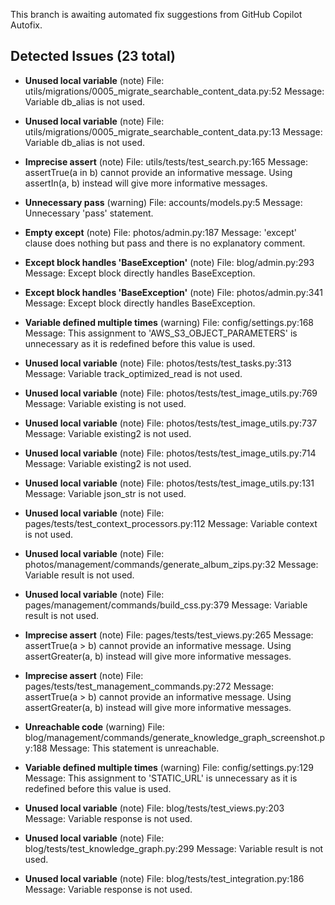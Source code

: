 This branch is awaiting automated fix suggestions from GitHub Copilot Autofix.

## Detected Issues (23 total)

- **Unused local variable** (note)
  File: utils/migrations/0005_migrate_searchable_content_data.py:52
  Message: Variable db_alias is not used.

- **Unused local variable** (note)
  File: utils/migrations/0005_migrate_searchable_content_data.py:13
  Message: Variable db_alias is not used.

- **Imprecise assert** (note)
  File: utils/tests/test_search.py:165
  Message: assertTrue(a in b) cannot provide an informative message. Using assertIn(a, b) instead will give more informative messages.

- **Unnecessary pass** (warning)
  File: accounts/models.py:5
  Message: Unnecessary 'pass' statement.

- **Empty except** (note)
  File: photos/admin.py:187
  Message: 'except' clause does nothing but pass and there is no explanatory comment.

- **Except block handles 'BaseException'** (note)
  File: blog/admin.py:293
  Message: Except block directly handles BaseException.

- **Except block handles 'BaseException'** (note)
  File: photos/admin.py:341
  Message: Except block directly handles BaseException.

- **Variable defined multiple times** (warning)
  File: config/settings.py:168
  Message: This assignment to 'AWS_S3_OBJECT_PARAMETERS' is unnecessary as it is redefined before this value is used.

- **Unused local variable** (note)
  File: photos/tests/test_tasks.py:313
  Message: Variable track_optimized_read is not used.

- **Unused local variable** (note)
  File: photos/tests/test_image_utils.py:769
  Message: Variable existing is not used.

- **Unused local variable** (note)
  File: photos/tests/test_image_utils.py:737
  Message: Variable existing2 is not used.

- **Unused local variable** (note)
  File: photos/tests/test_image_utils.py:714
  Message: Variable existing2 is not used.

- **Unused local variable** (note)
  File: photos/tests/test_image_utils.py:131
  Message: Variable json_str is not used.

- **Unused local variable** (note)
  File: pages/tests/test_context_processors.py:112
  Message: Variable context is not used.

- **Unused local variable** (note)
  File: photos/management/commands/generate_album_zips.py:32
  Message: Variable result is not used.

- **Unused local variable** (note)
  File: pages/management/commands/build_css.py:379
  Message: Variable result is not used.

- **Imprecise assert** (note)
  File: pages/tests/test_views.py:265
  Message: assertTrue(a > b) cannot provide an informative message. Using assertGreater(a, b) instead will give more informative messages.

- **Imprecise assert** (note)
  File: pages/tests/test_management_commands.py:272
  Message: assertTrue(a > b) cannot provide an informative message. Using assertGreater(a, b) instead will give more informative messages.

- **Unreachable code** (warning)
  File: blog/management/commands/generate_knowledge_graph_screenshot.py:188
  Message: This statement is unreachable.

- **Variable defined multiple times** (warning)
  File: config/settings.py:129
  Message: This assignment to 'STATIC_URL' is unnecessary as it is redefined before this value is used.

- **Unused local variable** (note)
  File: blog/tests/test_views.py:203
  Message: Variable response is not used.

- **Unused local variable** (note)
  File: blog/tests/test_knowledge_graph.py:299
  Message: Variable result is not used.

- **Unused local variable** (note)
  File: blog/tests/test_integration.py:186
  Message: Variable response is not used.

